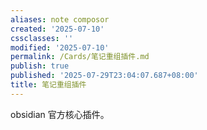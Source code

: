 ```yaml
---
aliases: note composor
created: '2025-07-10'
cssclasses: ''
modified: '2025-07-10'
permalink: /Cards/笔记重组插件.md
publish: true
published: '2025-07-29T23:04:07.687+08:00'
title: 笔记重组插件
---
```

obsidian 官方核心插件。
